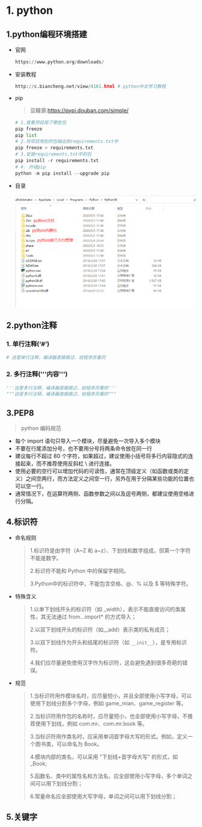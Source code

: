 # 1. python

## 1.python编程环境搭建

+ 官网

  ```python
  https://www.python.org/downloads/
  ```

+ 安装教程

  ```python
  http://c.biancheng.net/view/4161.html	# python中文学习教程
  ```

+ pip

  > 豆瓣源:https://pypi.douban.com/simple/

  ```python
  # 1.查看项目用了哪些包
  pip freeze 
  pip list
  # 2.将项目用到的包输出到requirements.txt中
  pip freeze > requirements.txt
  # 3.安装requirements.txt中的包
  pip install -r requirements.txt
  # 4. 升级pip
  python -m pip install --upgrade pip
  ```

+ 目录

  ![python](.\img\python.png)

## 2.python注释

### 1. 单行注释(‘#’)

```python
# 这是单行注释，编译器直接跳过，给程序员看的 
```

### 2. 多行注释('''内容''')

```python
'''这是多行注释，编译器直接跳过，给程序员看的'''
"""这是多行注释，编译器直接跳过，给程序员看的"""
```

## 3.PEP8

> python 编码规范

+ 每个 import 语句只导入一个模块，尽量避免一次导入多个模块
+ 不要在行尾添加分号，也不要用分号将两条命令放在同一行
+ 建议每行不超过 80 个字符，如果超过，建议使用小括号将多行内容隐式的连接起来，而不推荐使用反斜杠 \ 进行连接。
+ 使用必要的空行可以增加代码的可读性，通常在顶级定义（如函数或类的定义）之间空两行，而方法定义之间空一行，另外在用于分隔某些功能的位置也可以空一行。
+ 通常情况下，在运算符两侧、函数参数之间以及逗号两侧，都建议使用空格进行分隔。

## 4.标识符

+ 命名规则

  > 1.标识符是由字符（A~Z 和 a~z）、下划线和数字组成，但第一个字符不能是数字。
  >
  > 2.标识符不能和 Python 中的保留字相同。
  >
  > 3.Python中的标识符中，不能包含空格、@、% 以及 $ 等特殊字符。

+ 特殊含义

  > 1.以单下划线开头的标识符（如 _width），表示不能直接访问的类属性，其无法通过 from...import* 的方式导入；
  >
  > 2.以双下划线开头的标识符（如__add）表示类的私有成员；
  >
  > 3.以双下划线作为开头和结尾的标识符（如 `__init__`），是专用标识符。
  >
  > 4.我们应尽量避免使用汉字作为标识符，这会避免遇到很多奇葩的错误。

+ 规范

  > 1.当标识符用作模块名时，应尽量短小，并且全部使用小写字母，可以使用下划线分割多个字母，例如 game_mian、game_register 等。
  >
  > 2.当标识符用作包的名称时，应尽量短小，也全部使用小写字母，不推荐使用下划线，例如 com.mr、com.mr.book 等。
  >
  > 3.当标识符用作类名时，应采用单词首字母大写的形式。例如，定义一个图书类，可以命名为 Book。
  >
  > 4.模块内部的类名，可以采用 "下划线+首字母大写" 的形式，如 _Book;
  >
  > 5.函数名、类中的属性名和方法名，应全部使用小写字母，多个单词之间可以用下划线分割；
  >
  > 6.常量命名应全部使用大写字母，单词之间可以用下划线分割；

## 5.关键字

